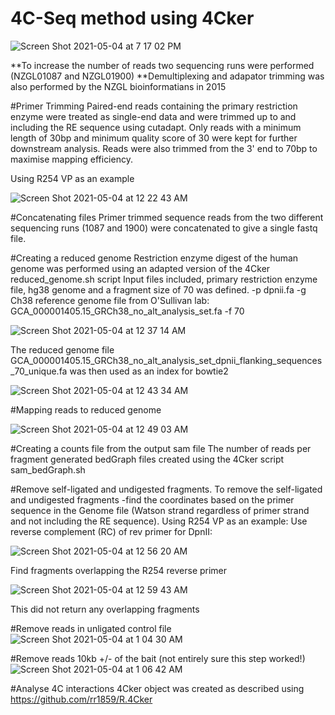 # 4C-Seq method using 4Cker

![Screen Shot 2021-05-04 at 7 17 02 PM](https://user-images.githubusercontent.com/69442178/116971185-4fcdce80-ad0d-11eb-9b43-a14ad25b8587.png)


**To increase the number of reads two sequencing runs were performed (NZGL01087 and NZGL01900)
**Demultiplexing and adapator trimming was also performed by the NZGL bioinformatians in 2015

#Primer Trimming
Paired-end reads containing the primary restriction enzyme were treated as single-end data and were trimmed up to and including the RE sequence using cutadapt. Only reads with a minimum length of 30bp and minimum quality score of 30 were kept for further downstream analysis. Reads were also trimmed from the 3' end to 70bp to maximise mapping efficiency. 

Using R254 VP as an example

![Screen Shot 2021-05-04 at 12 22 43 AM](https://user-images.githubusercontent.com/69442178/116875343-daabbc00-ac6e-11eb-8f9a-e4d680b5defd.png)

#Concatenating files
Primer trimmed sequence reads from the two different sequencing runs (1087 and 1900) were concatenated to give a single fastq file.

#Creating a reduced genome
Restriction enzyme digest of the human genome was performed using an adapted version of the 4Cker reduced_genome.sh script 
Input files included, primary restriction enzyme file, hg38 genome and a fragment size of 70 was defined.
-p dpnii.fa
-g Ch38 reference genome file from O'Sullivan lab: GCA_000001405.15_GRCh38_no_alt_analysis_set.fa
-f 70

![Screen Shot 2021-05-04 at 12 37 14 AM](https://user-images.githubusercontent.com/69442178/116876632-e00a0600-ac70-11eb-8314-6e2aa6170310.png)

The reduced genome file GCA_000001405.15_GRCh38_no_alt_analysis_set_dpnii_flanking_sequences_70_unique.fa was then used as an index for bowtie2

![Screen Shot 2021-05-04 at 12 43 34 AM](https://user-images.githubusercontent.com/69442178/116877222-c4532f80-ac71-11eb-8a82-4be253ca04ac.png)

#Mapping reads to reduced genome

![Screen Shot 2021-05-04 at 12 49 03 AM](https://user-images.githubusercontent.com/69442178/116877801-886c9a00-ac72-11eb-9088-cf9ae97ba74c.png)

#Creating a counts file from the output sam file
The number of reads per fragment generated bedGraph files created using the 4Cker script sam_bedGraph.sh

#Remove self-ligated and undigested fragments.
To remove the self-ligated and undigested fragments
-find the coordinates based on the primer sequence in the Genome file (Watson strand regardless of primer strand and not including the RE sequence).
Using R254 VP as an example:
Use reverse complement (RC) of rev primer for DpnII: 

![Screen Shot 2021-05-04 at 12 56 20 AM](https://user-images.githubusercontent.com/69442178/116878498-8e16af80-ac73-11eb-81e5-37e561968a01.png)

Find fragments overlapping the R254 reverse primer 

![Screen Shot 2021-05-04 at 12 59 43 AM](https://user-images.githubusercontent.com/69442178/116878871-0d0be800-ac74-11eb-9cbd-3ecd8849d559.png)

This did not return any overlapping fragments

#Remove reads in unligated control file
![Screen Shot 2021-05-04 at 1 04 30 AM](https://user-images.githubusercontent.com/69442178/116879360-b0f59380-ac74-11eb-9bc8-7c9be1c66652.png)

#Remove reads 10kb +/- of the bait (not entirely sure this step worked!)
![Screen Shot 2021-05-04 at 1 06 42 AM](https://user-images.githubusercontent.com/69442178/116879637-fe720080-ac74-11eb-85bc-3d5c752e9765.png)

#Analyse 4C interactions 
4Cker object was created as described using https://github.com/rr1859/R.4Cker






